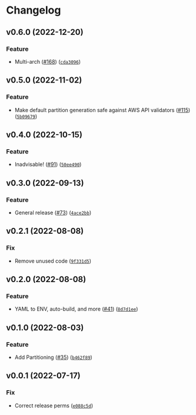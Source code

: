 # Changelog

<!--next-version-placeholder-->

## v0.6.0 (2022-12-20)
### Feature
* Multi-arch ([#168](https://github.com/wheegee/sentential/issues/168)) ([`cda3096`](https://github.com/wheegee/sentential/commit/cda30966375f81828164167a642776b99575a946))

## v0.5.0 (2022-11-02)
### Feature
* Make default partition generation safe against AWS API validators ([#115](https://github.com/wheegee/sentential/issues/115)) ([`5b09679`](https://github.com/wheegee/sentential/commit/5b096796f077af7ef677a700f4c298d1fb793796))

## v0.4.0 (2022-10-15)
### Feature
* Inadvisable! ([#91](https://github.com/wheegee/sentential/issues/91)) ([`50ee490`](https://github.com/wheegee/sentential/commit/50ee4908698a7ce6e74126fffdddde2b0425be52))

## v0.3.0 (2022-09-13)
### Feature
* General release ([#73](https://github.com/wheegee/sentential/issues/73)) ([`4ace2bb`](https://github.com/wheegee/sentential/commit/4ace2bb561eec042bd2460b51277fb4d3b3007be))

## v0.2.1 (2022-08-08)
### Fix
* Remove unused code ([`9f331d5`](https://github.com/wheegee/sentential/commit/9f331d5c023c7f5047dae75c2ac73acf9fe04049))

## v0.2.0 (2022-08-08)
### Feature
* YAML to ENV, auto-build, and more ([#41](https://github.com/wheegee/sentential/issues/41)) ([`8d7d1ee`](https://github.com/wheegee/sentential/commit/8d7d1eef7014e3e7fbbe8440d62eb260efd91340))

## v0.1.0 (2022-08-03)
### Feature
* Add Partitioning ([#35](https://github.com/wheegee/sentential/issues/35)) ([`b462f89`](https://github.com/wheegee/sentential/commit/b462f89f32858035ca4e5defc17aa2d98cd2eb73))

## v0.0.1 (2022-07-17)
### Fix
* Correct release perms ([`e088c5d`](https://github.com/bkeane/sentential/commit/e088c5d488f2c9a2cdc952b88e2a90c43e4caa03))
